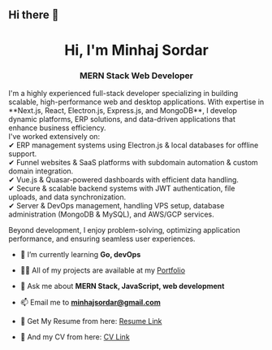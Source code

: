 ## Hi there 👋

<h1 align="center">Hi, I'm Minhaj Sordar</h1>
<h3 align="center">MERN Stack Web Developer</h3>

<p>
I'm a highly experienced full-stack developer specializing in building scalable, high-performance web and desktop applications. With expertise in **Next.js, React, Electron.js, Express.js, and MongoDB**, I develop dynamic platforms, ERP solutions, and data-driven applications that enhance business efficiency.
<br/>
  I've worked extensively on:
<br/>
✔ ERP management systems using Electron.js & local databases for offline support.
<br/>
✔ Funnel websites & SaaS platforms with subdomain automation & custom domain integration.
<br/>
✔ Vue.js & Quasar-powered dashboards with efficient data handling.
<br/>
✔ Secure & scalable backend systems with JWT authentication, file uploads, and data synchronization.
<br/>
✔ Server & DevOps management, handling VPS setup, database administration (MongoDB & MySQL), and AWS/GCP services.
<br/>

Beyond development, I enjoy problem-solving, optimizing application performance, and ensuring seamless user experiences.
</p> 

- 🌱 I’m currently learning **Go, devOps**

- 👨‍💻 All of my projects are available at my <a href="#" target="_blank" rel="noreferrer" >Portfolio </a>

- 💬 Ask me about **MERN Stack, JavaScript, web development**

- 📫 Email me to **minhajsordar@gmail.com**

- 📄 Get My Resume from here: <a href="#" target="_blank" rel="noreferrer">Resume Link</a>

- 📄 And my CV from here: <a href="#" target="_blank" rel="noreferrer">CV Link</a>

<br/>
